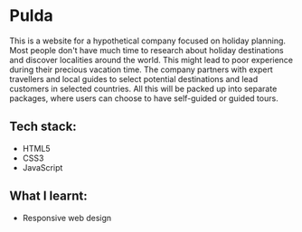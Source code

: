 # Pulda

This is a website for a hypothetical company focused on holiday planning. Most people don't have much time to research about holiday destinations and discover localities around the world. This might lead to poor experience during their precious vacation time. The company partners with expert travellers and local guides to select potential destinations and lead customers in selected countries. All this will be packed up into separate packages, where users can choose to have self-guided or guided tours.

## Tech stack:
- HTML5
- CSS3
- JavaScript

## What I learnt:
- Responsive web design
